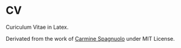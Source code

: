 # CV

Curiculum Vitae in Latex.

Derivated from the work of [Carmine Spagnuolo](mailto:cspagnuolo@unisa.it) under MIT License.
